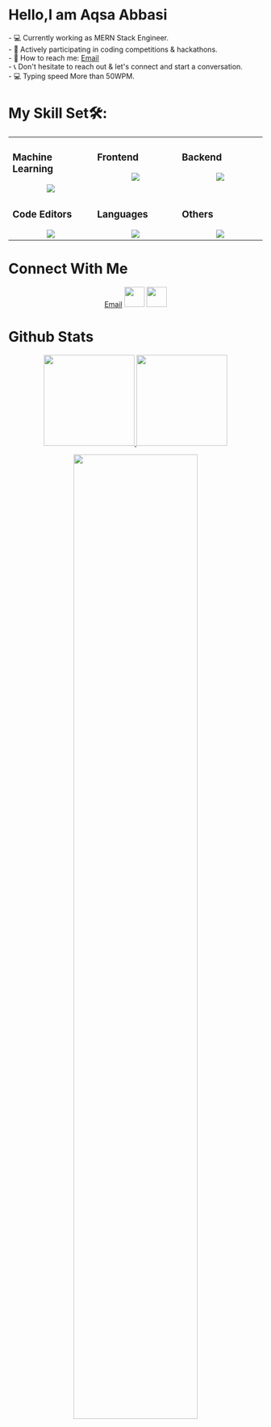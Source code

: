 <h1>Hello,I am Aqsa Abbasi</h1>
- 💻 Currently working as MERN Stack Engineer. <br/>
- 🚀 Actively participating in coding competitions & hackathons.  <br/>     
- 📩 How to reach me: <a href="mailto:aqsaabbasi2690@gmail.com">Email</a>

 <br/>  
- 📞 Don't hesitate to reach out & let's connect and start a conversation.<br/>
- 💻 Typing speed More than 50WPM.



# My Skill Set🛠️:

<table>
<tr>
<td valign="top" width="33%">

### Machine Learning
<div align="center">
    <img src="https://skillicons.dev/icons?i=python&perline=3" />
</div>

</td>
<td valign="top" width="33%">

### Frontend
<div align="center">
    <img src="https://skillicons.dev/icons?i=html,css,bootstrap,tailwind,js,react,materialui&perline=4" />
</div>

</td>
<td valign="top" width="33%">

### Backend
<div align="center">
    <img src="https://skillicons.dev/icons?i=mysql,firebase,nodejs,express,mongodb&perline=4" />
</div>

</td>
</tr>
<tr>
<td valign="top" width="33%">

### Code Editors
<div align="center">
    <img src="https://skillicons.dev/icons?i=vscode&perline=3" />
</div>

</td>
<td valign="top" width="33%">

### Languages
<div align="center">
    <img src="https://skillicons.dev/icons?i=js,python&perline=4" />
</div>

</td>
<td valign="top" width="33%">

### Others
<div align="center">
    <img src="https://skillicons.dev/icons?i=git,github,vite,postman,discord,vscode,vercel,npm&perline=4" />
</div>

</td>
</tr>
</table>
 
# Connect With Me
<div align="center">
 <a href="mailto:aqsaabbasi2690@gmail.com">Email</a>
   <a href="https://leetcode.com/u/Aqsa-abbasi26/">
   <img src="https://upload.vectorlogo.zone/logos/leetcode/images/1f27e737-4847-49da-80b2-eb08dbd3467f.svg" width="40" height="40"/></a>
   <a href="https://www.linkedin.com/in/aqsa-abbasi-61b01b309?utm_source=share&utm_campaign=share_via&utm_content=profile&utm_medium=android_app">
   <img src="https://www.vectorlogo.zone/logos/linkedin/linkedin-icon.svg" width="40" height="40"/></a>
</div>



# Github Stats

<p align="center">
  <a href="https://github.com/Aqsaabbasi2690">
    <img height="180em" src="https://github-readme-stats-git-masterrstaa-rickstaa.vercel.app/api?username=Aqsaabbasi2690&show_icons=true&theme=algolia&include_all_commits=true&count_private=true&hide_border=true"/>
    <img height="180em" src="https://github-readme-stats-git-masterrstaa-rickstaa.vercel.app/api/top-langs/?username=Aqsaabbasi2690&langs_count=12&layout=compact&langs_count=8&theme=algolia&include_all_commits=true&count_private=true&hide_border=true" />
  </a>
 <p align="center">
<a href="https://github.com/Aqsaabbasi2690">
    <img width="70%" src="https://github-readme-streak-stats.herokuapp.com/?user=Aqsaabbasi2690&theme=algolia&hide_border=true" />
</a>
</p>
</p>


